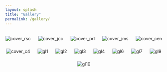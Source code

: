 ```yaml
---
layout: splash
title: "Gallery"
permalink: /gallery/
---
```


<div id="tsparticles" style="position: fixed; z-index: -1; width: 100%; height: 100%; top: 0; left: 0;"></div>

<script src="https://cdn.jsdelivr.net/npm/tsparticles@2.11.1/tsparticles.bundle.min.js"></script>
<script>
document.addEventListener("DOMContentLoaded", function () {
  tsParticles.load("tsparticles", {
    background: { color: { value: "#ffffff" } },
    particles: {
      number: { value: 80, density: { enable: true, value_area: 1000 } },
      color: { value: "#6ec5ff" },
      links: {
        enable: true,
        color: "#6ec5ff",
        distance: 130,
        opacity: 0.3,
        width: 1
      },
      move: { enable: true, speed: 1.5, out_mode: "bounce" },
      size: { value: 3, random: true }
    },
    interactivity: {
      events: {
        onhover: { enable: true, mode: "grab" },
        onclick: { enable: true, mode: "push" }
      },
      modes: {
        grab: { distance: 160, links: { opacity: 0.5 } },
        push: { quantity: 4 }
      }
    },
    detectRetina: true
  });
});
</script>

<style>
.gallery-container {
  display: flex;
  flex-wrap: wrap;
  justify-content: center;
  gap: 1.5rem;
  margin-top: 2rem;
}

.gallery-container img {
  max-width: 300px;
  height: auto;
  object-fit: contain;
}
</style>

<div class="gallery-container">
  <img src="{{ '/images/cover_rscmedchem.png' | relative_url }}" alt="cover_rsc">
  <img src="{{ '/images/cover_jcc.png' | relative_url }}" alt="cover_jcc">
  <img src="{{ '/images/cover_prl.png' | relative_url }}" alt="cover_prl">
  <img src="{{ '/images/cover_jms.png' | relative_url }}" alt="cover_jms">
  <img src="{{ '/images/cover_cen.png' | relative_url }}" alt="cover_cen">
  <img src="{{ '/images/cover_c4.png' | relative_url }}" alt="cover_c4">
  <img src="{{ '/images/gl1.png' | relative_url }}" alt="gl1">
  <img src="{{ '/images/gl2.png' | relative_url }}" alt="gl2">
  <img src="{{ '/images/gl3.png' | relative_url }}" alt="gl3">
  <img src="{{ '/images/gl4.png' | relative_url }}" alt="gl4">
  <img src="{{ '/images/gl6.png' | relative_url }}" alt="gl6">
  <img src="{{ '/images/gl7.png' | relative_url }}" alt="gl7">
  <img src="{{ '/images/gl9.png' | relative_url }}" alt="gl9">
  <img src="{{ '/images/gl10.png' | relative_url }}" alt="gl10">
</div>

